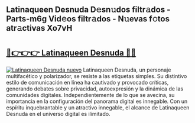 ## Latinaqueen Desnuda D𝚎sn𝚞dos filtr𝚊dos - Parts-m6g Vid𝚎os filtr𝚊dos - N𝚞evas f𝚘tos atr𝚊ctivas Xo7vH

# <h2><a href="http://mb43tc.tromn.icu/?c=Latinaqueen+Desnuda">🔗👉👉👉 Latinaqueen Desnuda 🔗🔗</a></h2>

[![Latinaqueen Desnuda nuevo](https://i.imgur.com/pEAQMta.gif)](http://mb43tc.tromn.icu/?c=Latinaqueen+Desnuda)
Latinaqueen Desnuda, un personaje multifacético y polarizador, se resiste a las etiquetas simples. Su distintivo estilo de comunicación en línea ha cautivado y provocado críticas, generando debates sobre privacidad, autoexpresión y la dinámica de las comunidades digitales. Independientemente de lo que se avecina, su importancia en la configuración del panorama digital es innegable. Con un espíritu inquebrantable y un atractivo innegable, el alcance de Latinaqueen Desnuda en el universo digital es ilimitado.
